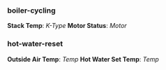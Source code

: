 ### boiler-cycling
**Stack Temp**: *K-Type*
**Motor Status**: *Motor*

### hot-water-reset
**Outside Air Temp**: *Temp*
**Hot Water Set Temp**: *Temp*
